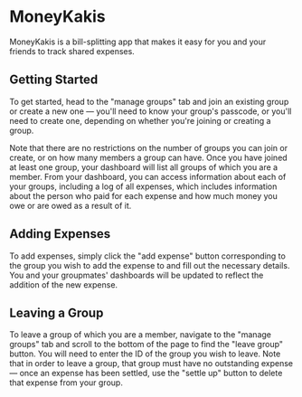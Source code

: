 # MoneyKakis

MoneyKakis is a bill-splitting app that makes it easy for you and your friends to track shared expenses. 

## Getting Started

To get started, head to the "manage groups" tab and join an existing group or create a new one — you'll need to know your group's passcode, or you'll need to create one, depending on whether you're joining or creating a group.

Note that there are no restrictions on the number of groups you can join or create, or on how many members a group can have. Once you have joined at least one group, your dashboard will list all groups of which you are a member. From your dashboard, you can access information about each of your groups, including a log of all expenses, which includes information about the person who paid for each expense and how much money you owe or are owed as a result of it. 

## Adding Expenses

To add expenses, simply click the "add expense" button corresponding to the group you wish to add the expense to and fill out the necessary details. You and your groupmates' dashboards will be updated to reflect the addition of the new expense.

## Leaving a Group

To leave a group of which you are a member, navigate to the "manage groups" tab and scroll to the bottom of the page to find the "leave group" button. You will need to enter the ID of the group you wish to leave. Note that in order to leave a group, that group must have no outstanding expense — once an expense has been settled, use the "settle up" button to delete that expense from your group.
